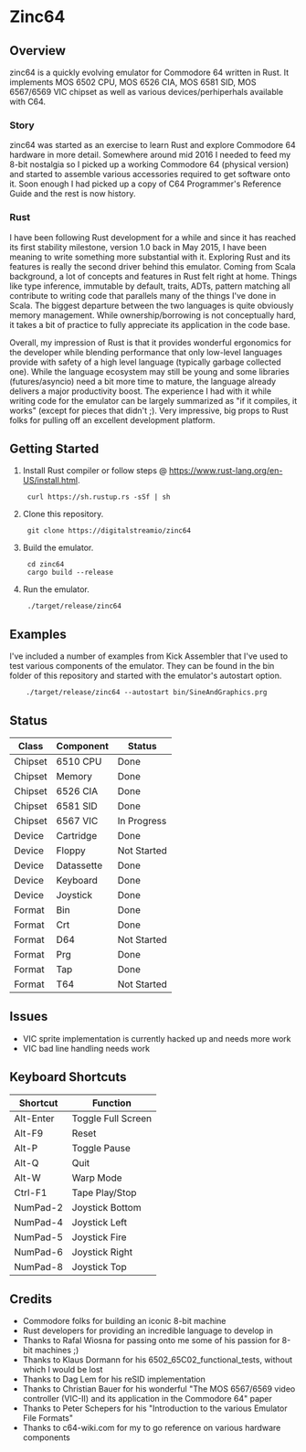 # Zinc64

## Overview

zinc64 is a quickly evolving emulator for Commodore 64 written in Rust. It implements MOS 6502 CPU, MOS 6526 CIA, MOS 6581 SID, MOS 6567/6569 VIC chipset as well as various devices/perhiperhals available with C64.

### Story

zinc64 was started as an exercise to learn Rust and explore Commodore 64 hardware in more detail. Somewhere around mid 2016 I needed to feed my 8-bit nostalgia so I picked up a working Commodore 64 (physical version) and started to assemble various accessories required to get software onto it. Soon enough I had picked up a copy of C64 Programmer's Reference Guide and the rest is now history.

### Rust

I have been following Rust development for a while and since it has reached its first stability milestone, version 1.0 back in May 2015, I have been meaning to write something more substantial with it. Exploring Rust and its features is really the second driver behind this emulator. Coming from Scala background, a lot of concepts and features in Rust felt right at home. Things like type inference, immutable by default, traits, ADTs, pattern matching all contribute to writing code that parallels many of the things I've done in Scala. The biggest departure between the two languages is quite obviously memory management. While ownership/borrowing is not conceptually hard, it takes a bit of practice to fully appreciate its application in the code base.

Overall, my impression of Rust is that it provides wonderful ergonomics for the developer while blending performance that only low-level languages provide with safety of a high level language (typically garbage collected one). While the language ecosystem may still be young and some libraries (futures/asyncio) need a bit more time to mature, the language already delivers a major productivity boost. The experience I had with it while writing code for the emulator can be largely summarized as "if it compiles, it works" (except for pieces that didn't ;). Very impressive, big props to Rust folks for pulling off an excellent development platform.

## Getting Started

1. Install Rust compiler or follow steps @ https://www.rust-lang.org/en-US/install.html.

        curl https://sh.rustup.rs -sSf | sh

2. Clone this repository.

        git clone https://digitalstreamio/zinc64

3. Build the emulator.

        cd zinc64
        cargo build --release

4. Run the emulator.

        ./target/release/zinc64

## Examples

I've included a number of examples from Kick Assembler that I've used to test various components of the emulator. They can be found in the bin folder of this repository and started with the emulator's autostart option.

        ./target/release/zinc64 --autostart bin/SineAndGraphics.prg

## Status

| Class   | Component     | Status      |
|---------|---------------|-------------|
| Chipset | 6510 CPU      | Done
| Chipset | Memory        | Done
| Chipset | 6526 CIA      | Done
| Chipset | 6581 SID      | Done
| Chipset | 6567 VIC      | In Progress
| Device  | Cartridge     | Done
| Device  | Floppy        | Not Started
| Device  | Datassette    | Done
| Device  | Keyboard      | Done
| Device  | Joystick      | Done
| Format  | Bin           | Done
| Format  | Crt           | Done
| Format  | D64           | Not Started
| Format  | Prg           | Done
| Format  | Tap           | Done
| Format  | T64           | Not Started

## Issues

- VIC sprite implementation is currently hacked up and needs more work
- VIC bad line handling needs work

## Keyboard Shortcuts

| Shortcut  | Function          |
|-----------|-------------------|
| Alt-Enter | Toggle Full Screen
| Alt-F9    | Reset
| Alt-P     | Toggle Pause
| Alt-Q     | Quit
| Alt-W     | Warp Mode
| Ctrl-F1   | Tape Play/Stop
| NumPad-2  | Joystick Bottom
| NumPad-4  | Joystick Left
| NumPad-5  | Joystick Fire
| NumPad-6  | Joystick Right
| NumPad-8  | Joystick Top

## Credits

- Commodore folks for building an iconic 8-bit machine
- Rust developers for providing an incredible language to develop in
- Thanks to Rafal Wiosna for passing onto me some of his passion for 8-bit machines ;)
- Thanks to Klaus Dormann for his 6502_65C02_functional_tests, without which I would be lost
- Thanks to Dag Lem for his reSID implementation
- Thanks to Christian Bauer for his wonderful "The MOS 6567/6569 video controller (VIC-II) and its application in the Commodore 64" paper
- Thanks to Peter Schepers for his "Introduction to the various Emulator File Formats"
- Thanks to c64-wiki.com for my to go reference on various hardware components

